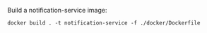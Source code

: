 Build a notification-service image: 

`docker build . -t notification-service -f ./docker/Dockerfile`